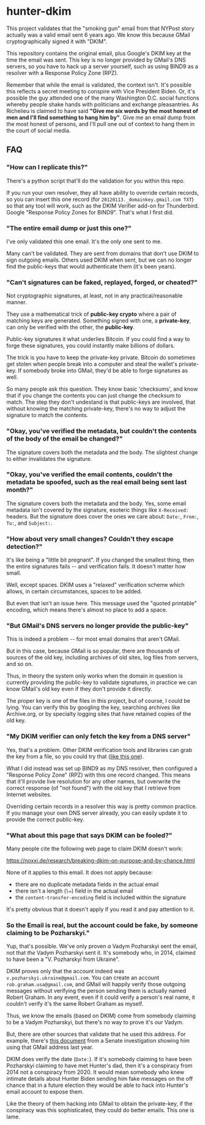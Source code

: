 # hunter-dkim

This project validates that the "smoking gun" email from that NYPost story
actually was a valid email sent 6 years ago. We know this because GMail
cryptographically signed it with "DKIM".

This repository contains the original email, plus Google's DKIM key at the 
time the email was sent. This key is no longer provided by GMail's DNS
servers, so you have to hack up a server yourself, such as using BIND9
as a resolver with a Response Policy Zone (RPZ).

Remember that while the email is validated, the context isn't. It's possible this
reflects a secret meeting to conspire with Vice President Biden. Or, it's possible the
guy attended one of the many Washington D.C. social functions whereby people
shake hands with politicians and exchange pleasantries. As Richelieu is claimed to have
said **"Give me six words by the most honest of men and I'll find something to hang him by"**.
Give me an email dump from the most honest of persons, and I'll pull one out of context
to hang them in the court of social media.

## FAQ

### "How can I replicate this?"

There's a python script that'll do the validation for you within this repo.

If you run your own resolver, they all have ability to override certain records,
so you can insert this one record (for `20120113._domainkey.gmail.com TXT`) 
so that any tool will work, such as the DKIM Verifier add-on for Thunderbird.
Google "Response Policy Zones for BIND9". That's what I first did.

### "The entire email dump or just this one?"

I've only validated this one email. It's the only one sent to me.

Many can't be validated. They are sent from domains that don't use DKIM
to sign outgoing emails. Others used DKIM when sent, but we can no longer
find the public-keys that would authenticate them (it's been years).

### "Can't signatures can be faked, replayed, forged, or cheated?"

Not cryptographic signatures, at least, not in any practical/reasonable manner.

They use a mathematical trick of **public-key crypto** where a pair of matching keys
are generated. Something signed with one, a **private-key**, can only be verified with the
other, the **public-key**.

Public-key signatures it what underlies Bitcoin. If you could find a way to forge these
signatures, you could instantly make billions of dollars.

The trick is you have to keep the private-key private. Bitcoin do sometimes get stolen
when people break into a computer and steal the wallet's private-key. If somebody broke
into GMail, they'd be able to forge signatures as well.

So many people ask this question. They know basic 'checksums', and know that if you change
the contents you can just change the checksum to match. The step they don't undestand
is that public-keys are involved, that without knowing the matching private-key, there's
no way to adjust the signature to match the contents.

### "Okay, you've verified the metadata, but couldn't the contents of the body of the email be changed?"

The signature covers both the metadata and the body. The slightest change to either
invalidates the signature.

### "Okay, you've verified the email contents, couldn't the metadata be spoofed, such as the real email being sent last month?"

The signature covers both the metadata and the body. Yes, some email metadata isn't covered by
the signature, esoteric things like `X-Received:` headers. But the signature does cover the
ones we care about: `Date:`, `From:`, `To:`, and `Subject:`.

### "How about very small changes? Couldn't they escape detection?"

It's like being a "little bit pregnant". If you changed the smallest thing, then the entire
signatures fails -- and verification fails. It doesn't matter how small.

Well, except spaces. DKIM uses a "relaxed" verification scheme which allows, in certain
circumstances, spaces to be added.

But even that isn't an issue here. This message used the "quoted printable" encoding,
which means there's almost no place to add a space.

### "But GMail's DNS servers no longer provide the public-key"

This is indeed a problem -- for most email domains that aren't GMail.

But in this case, because GMail is so popular, there are thousands of sources
of the old key, including archives of old sites, log files from servers, and so
on.

Thus, in theory the system only works when the domain in question is currently
providing the public-key to validate signatures, in practice we can know GMail's
old key even if they don't provide it directly.

The proper key is one of the files in this project, but of course, I could
be lying. You can verify this by googling the key, searching archives
like Archive.org, or by specialty logging sites that have retained
copies of the old key.

### "My DKIM verifier can only fetch the key from a DNS server"

Yes, that's a problem. Other DKIM verification tools and libraries can grab
the key from a file, so you could try that ([like this one](https://gist.github.com/stevecheckoway/51e63d4c269bd2be4a50a3b39645a77c)).

What I did instead was set up BIND9 as my DNS resolver, then configured
a "Response Policy Zone" (RPZ) with this one record changed. This means
that it'll provide live resolution for any other names, but overwrite
the correct response (of "not found") with the old key that I retrieve
from Internet websites.

Overriding certain records in a resolver this way is pretty common practice.
If you manage your own DNS server already, you can easily update it to 
provide the correct public-key.

### "What about this page that says DKIM can be fooled?"

Many people cite the following web page to claim DKIM doesn't work:

<https://noxxi.de/research/breaking-dkim-on-purpose-and-by-chance.html>

None of it applies to this email. It does not apply because:
- there are no duplicate metadata fields in the actual email
- there isn't a length (`l=`) field in the actual email
- the `content-transfer-encoding` field is included within the signature

It's pretty obvious that it doesn't apply if you read it and pay attention to it.

### So the Email is real, but the account could be fake, by someone **claiming** to be Pozharskyi."

Yup, that's possible. We've only proven *a* Vadym Pozharskyi sent the email,
not that *the* Vadym Pozharskyi sent it. It's somebody who, in 2014, claimed
to have been a "V. Pozharskyi from Ukraine".

DKIM proves only that
the account indeed was `v.pozharskyi.ukraine@gmail.com`.
You can create an account `rob.graham.usa@gmail.com`, 
and GMail will happily verify those outgoing messages without verifying
the person sending them is actually named Robert Graham. In any event,
even if it could verify a person's real name, it couldn't verify it's the same
Robert Graham as myself.

Thus, we know the emails (based on DKIM) come from somebody claiming to
be a Vadym Pozharskyi, but there's no way to prove it's our Vadym.

But, there are other sources that validate that he used this address.
For example, there's [this document](https://www.hsgac.senate.gov/imo/media/doc/2020-08-31-Painter%20Interview%20with%20Exhibits.pdf)
from a Senate investigation showing him using that GMail address last year.

DKIM does verify the date (`Date:`). If it's somebody claiming to have been Pozharskyi
claiming to have met Hunter's dad, then it's a conspiracy from 2014 not a 
conspiracy from 2020. It would mean somebody who knew intimate details about
Hunter Biden sending him fake messages on the off chance that in a future election
they would be able to hack into Hunter's email account to expose them.

Like the theory of them hacking into GMail to obtain the private-key, if the 
conspiracy was this sophisticated, they could do better emails. This one is lame.


